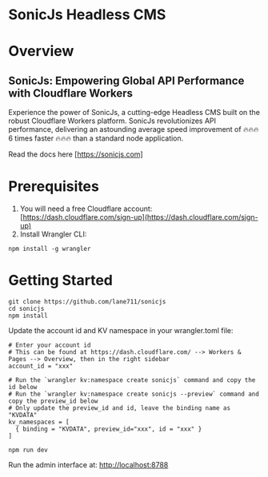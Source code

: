 # SonicJs Headless CMS

# Overview
## SonicJs: Empowering Global API Performance with Cloudflare Workers

Experience the power of SonicJs, a cutting-edge Headless CMS built on the robust Cloudflare Workers platform. SonicJs revolutionizes API performance, delivering an astounding average speed improvement of 🔥🔥🔥 6 times faster 🔥🔥🔥 than a standard node application.

Read the docs here [https://sonicjs.com]

# Prerequisites
1. You will need a free Cloudflare account: [https://dash.cloudflare.com/sign-up](https://dash.cloudflare.com/sign-up)
1. Install Wrangler CLI:
```
npm install -g wrangler
```

# Getting Started
```
git clone https://github.com/lane711/sonicjs
cd sonicjs
npm install
```

Update the account id and KV namespace in your wrangler.toml file:
```
# Enter your account id
# This can be found at https://dash.cloudflare.com/ --> Workers & Pages --> Overview, then in the right sidebar
account_id = "xxx"

# Run the `wrangler kv:namespace create sonicjs` command and copy the id below
# Run the `wrangler kv:namespace create sonicjs --preview` command and copy the preview_id below
# Only update the preview_id and id, leave the binding name as "KVDATA"
kv_namespaces = [
  { binding = "KVDATA", preview_id="xxx", id = "xxx" }
]
```

```
npm run dev
```
Run the admin interface at:
[http://localhost:8788](http://localhost:8788)